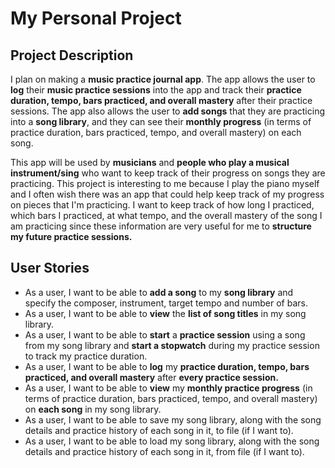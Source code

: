 # My Personal Project

## Project Description

I plan on making a **music practice journal app**. The app allows the user to **log** their **music practice sessions** into the app and track their **practice duration, tempo, bars practiced, and overall mastery** after their practice sessions. The app also allows the user to **add songs** that they are practicing into a **song library**, and they can see their **monthly progress** (in terms of practice duration, bars practiced, tempo, and overall mastery) on each song. 

This app will be used by **musicians** and **people who play a musical instrument/sing** who want to keep track of their progress on songs they are practicing. This project is interesting to me because I play the piano myself and I often wish there was an app that could help keep track of my progress on pieces that I'm practicing. I want to keep track of how long I practiced, which bars I practiced, at what tempo, and the overall mastery of the song I am practicing since these information are very useful for me to **structure my future practice sessions.**

## User Stories
- As a user, I want to be able to **add a song** to my **song library** and specify the composer, instrument, target tempo and number of bars.
- As a user, I want to be able to **view** the **list of song titles** in my song library.
- As a user, I want to be able to **start** a **practice session** using a song from my song library and **start a stopwatch** during my practice session to track my practice duration.
- As a user, I want to be able to **log** my **practice duration, tempo, bars practiced, and overall mastery** after **every practice session.**
- As a user, I want to be able to **view** my **monthly practice progress** (in terms of practice duration, bars practiced, tempo, and overall mastery) on **each song** in my song library.
- As a user, I want to be able to save my song library, along with the song details and practice history of each song in it, to file (if I want to).
- As a user, I want to be able to load my song library, along with the song details and practice history of each song in it, from file (if I want to).

